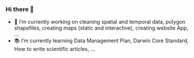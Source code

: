 ### Hi there 👋

- 🔎 I’m currently working on cleaning spatial and temporal data, polygon shapefiles, creating maps (static and interactive), creating website App, ...
- 📚 I’m currently learning Data Management Plan, Darwin Core Standard, How to write scientific articles, ...

